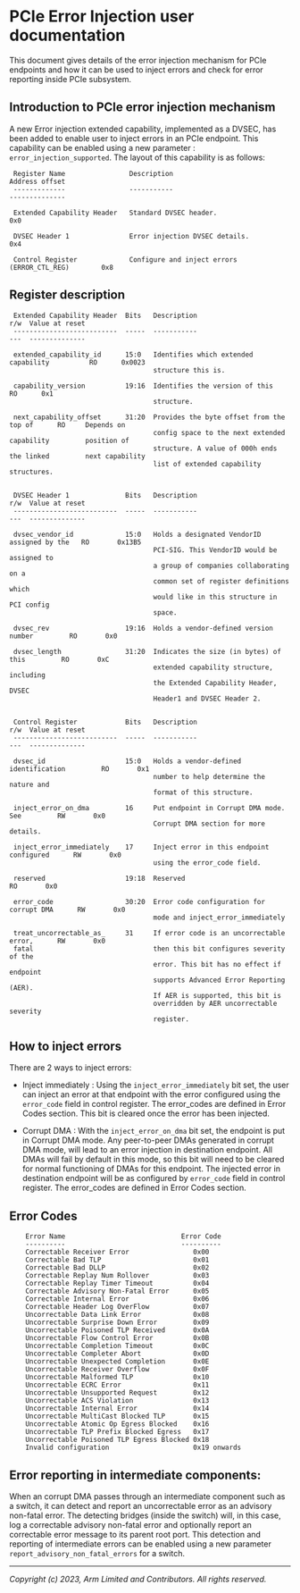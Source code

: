 # PCIe Error Injection user documentation
This document gives details of the error injection mechanism for PCIe endpoints and how it can be used to inject errors and check for error reporting inside PCIe subsystem.

## Introduction to PCIe error injection mechanism

A new Error injection extended capability, implemented as a DVSEC, has been added to enable user to inject errors in an PCIe endpoint. This capability can be enabled using a new parameter : `error_injection_supported`. The layout of this capability is as follows:

```
 Register Name                Description                                   Address offset
 -------------                -----------                                   --------------

 Extended Capability Header   Standard DVSEC header.                             0x0

 DVSEC Header 1               Error injection DVSEC details.                     0x4

 Control Register             Configure and inject errors (ERROR_CTL_REG)        0x8

```

## Register description

```
 Extended Capability Header  Bits   Description                                   r/w  Value at reset
 --------------------------  -----  -----------                                   ---  --------------

 extended_capability_id      15:0   Identifies which extended capability          RO      0x0023
                                    structure this is.

 capability_version          19:16  Identifies the version of this                RO      0x1
                                    structure.

 next_capability_offset      31:20  Provides the byte offset from the top of      RO     Depends on
                                    config space to the next extended capability         position of
                                    structure. A value of 000h ends the linked         next capability
                                    list of extended capability structures.


 DVSEC Header 1              Bits   Description                                   r/w  Value at reset
 --------------------------  -----  -----------                                   ---  --------------

 dvsec_vendor_id             15:0   Holds a designated VendorID assigned by the   RO       0x13B5
                                    PCI-SIG. This VendorID would be assigned to
                                    a group of companies collaborating on a
                                    common set of register definitions which
                                    would like in this structure in PCI config
                                    space.

 dvsec_rev                   19:16  Holds a vendor-defined version number         RO       0x0

 dvsec_length                31:20  Indicates the size (in bytes) of this         RO       0xC
                                    extended capability structure, including
                                    the Extended Capability Header, DVSEC
                                    Header1 and DVSEC Header 2.


 Control Register            Bits   Description                                   r/w  Value at reset
 --------------------------  -----  -----------                                   ---  --------------

 dvsec_id                    15:0   Holds a vendor-defined identification         RO       0x1
                                    number to help determine the nature and
                                    format of this structure.

 inject_error_on_dma         16     Put endpoint in Corrupt DMA mode. See         RW       0x0
                                    Corrupt DMA section for more details.

 inject_error_immediately    17     Inject error in this endpoint configured      RW       0x0
                                    using the error_code field.

 reserved                    19:18  Reserved                                      RO       0x0

 error_code                  30:20  Error code configuration for corrupt DMA      RW       0x0
                                    mode and inject_error_immediately

 treat_uncorrectable_as_     31     If error code is an uncorrectable error,      RW       0x0
 fatal                              then this bit configures severity of the
                                    error. This bit has no effect if endpoint
                                    supports Advanced Error Reporting (AER).
                                    If AER is supported, this bit is
                                    overridden by AER uncorrectable severity
                                    register.
```

## How to inject errors

There are 2 ways to inject errors:
  * Inject immediately : Using the `inject_error_immediately` bit set, the user can inject an error at that endpoint with the error configured using the `error_code` field in control register. The error_codes are defined in Error Codes section. This bit is cleared once the error has been injected.

  * Corrupt DMA : With the `inject_error_on_dma` bit set, the endpoint is put in Corrupt DMA mode. Any peer-to-peer DMAs generated in corrupt DMA mode, will lead to an error injection in destination endpoint. All DMAs will fail by default in this mode, so this bit will need to be cleared for normal functioning of DMAs for this endpoint. The injected error in destination endpoint will be as configured by `error_code` field in control register. The error_codes are defined in Error Codes section.

## Error Codes
```
    Error Name                             Error Code
    ----------                             ----------
    Correctable Receiver Error                0x00
    Correctable Bad TLP                       0x01
    Correctable Bad DLLP                      0x02
    Correctable Replay Num Rollover           0x03
    Correctable Replay Timer Timeout          0x04
    Correctable Advisory Non-Fatal Error      0x05
    Correctable Internal Error                0x06
    Correctable Header Log OverFlow           0x07
    Uncorrectable Data Link Error             0x08
    Uncorrectable Surprise Down Error         0x09
    Uncorrectable Poisoned TLP Received       0x0A
    Uncorrectable Flow Control Error          0x0B
    Uncorrectable Completion Timeout          0x0C
    Uncorrectable Completer Abort             0x0D
    Uncorrectable Unexpected Completion       0x0E
    Uncorrectable Receiver Overflow           0x0F
    Uncorrectable Malformed TLP               0x10
    Uncorrectable ECRC Error                  0x11
    Uncorrectable Unsupported Request         0x12
    Uncorrectable ACS Violation               0x13
    Uncorrectable Internal Error              0x14
    Uncorrectable MultiCast Blocked TLP       0x15
    Uncorrectable Atomic Op Egress Blocked    0x16
    Uncorrectable TLP Prefix Blocked Egress   0x17
    Uncorrectable Poisoned TLP Egress Blocked 0x18
    Invalid configuration                     0x19 onwards
```

## Error reporting in intermediate components:
When an corrupt DMA passes through an intermediate component such as a switch, it can detect and report an uncorrectable error as an advisory non-fatal error. The detecting bridges (inside the switch) will, in this case, log a correctable advisory non-fatal error and optionally report an correctable error message to its parent root port. This detection and reporting of intermediate errors can be enabled using a new parameter `report_advisory_non_fatal_errors` for a switch.

--------------

*Copyright (c) 2023, Arm Limited and Contributors. All rights reserved.*
